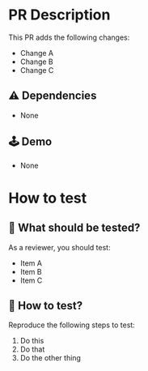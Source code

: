 # PR Description

<!--
  PR Description here.
  In addition to the story, this should give enough context to the reviewer
  about the changes. Things that are important or unexpected should be listed
  here. If there are UI changes, screenshots are worth a thousand words.
-->

This PR adds the following changes:

- Change A
- Change B
- Change C

## ⚠️ Dependencies

<!--
  If your PR depends on any other PR, add their links here.
-->

- None

## 🕹 Demo

<!--
  Add a screenshot or video showcasing your amazing work here.
-->

- None

# How to test

<!--
  Testing information here.
  Note that the reviewer may not have full context on what the changes are,
  so it's important to describe *what to test* and *how to test* here.

  Also, be sure to only request reviews after filling out this section.
-->

## 🧪 What should be tested?

As a reviewer, you should test:

- Item A
- Item B
- Item C

## 📝 How to test?

Reproduce the following steps to test:

1. Do this
2. Do that
3. Do the other thing
